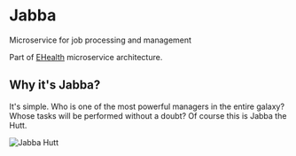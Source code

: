 # Jabba

Microservice for job processing and management

Part of [EHealth](https://github.com/edenlabllc/ehealth.api) microservice architecture.

## Why it's Jabba?

It's simple. Who is one of the most powerful managers in the entire galaxy?
Whose tasks will be performed without a doubt?
Of course this is Jabba the Hutt.

![Jabba Hutt](https://upload.wikimedia.org/wikipedia/en/5/53/Jabba_the_Hutt_in_Return_of_the_Jedi_%281983%29.png?1554715582663)

